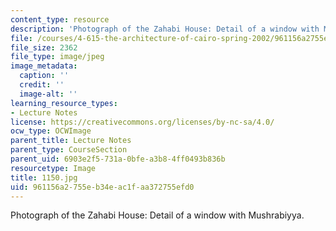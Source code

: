 ```yaml
---
content_type: resource
description: 'Photograph of the Zahabi House: Detail of a window with Mushrabiyya.'
file: /courses/4-615-the-architecture-of-cairo-spring-2002/961156a2755eb34eac1faa372755efd0_1150.jpg
file_size: 2362
file_type: image/jpeg
image_metadata:
  caption: ''
  credit: ''
  image-alt: ''
learning_resource_types:
- Lecture Notes
license: https://creativecommons.org/licenses/by-nc-sa/4.0/
ocw_type: OCWImage
parent_title: Lecture Notes
parent_type: CourseSection
parent_uid: 6903e2f5-731a-0bfe-a3b8-4ff0493b836b
resourcetype: Image
title: 1150.jpg
uid: 961156a2-755e-b34e-ac1f-aa372755efd0
---
```

Photograph of the Zahabi House: Detail of a window with Mushrabiyya.
